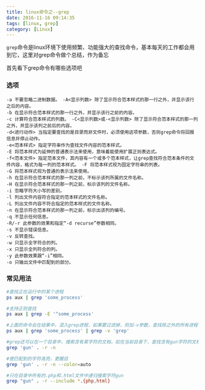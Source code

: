 ```yaml
---
title: linux命令之--grep
date: 2016-11-16 09:14:35
tags: [linux, grep]
category: [Linux]
---
```


`grep`命令是linux环境下使用频繁、功能强大的查找命令，基本每天的工作都会用到它，这里对grep命令做个总结，作为备忘
<!--more-->

首先看下grep命令有哪些选项吧

### 选项

```
-a 不要忽略二进制数据。 -A<显示列数> 除了显示符合范本样式的那一行之外，并显示该行之后的内容。 
-b 在显示符合范本样式的那一行之外，并显示该行之前的内容。 
-c 计算符合范本样式的列数。 -C<显示列数>或-<显示列数> 除了显示符合范本样式的那一列之外，并显示该列之前后的内容。 
-d<进行动作> 当指定要查找的是目录而非文件时，必须使用这项参数，否则grep命令将回报信息并停止动作。 
-e<范本样式> 指定字符串作为查找文件内容的范本样式。 
-E 将范本样式为延伸的普通表示法来使用，意味着能使用扩展正则表达式。 
-f<范本文件> 指定范本文件，其内容有一个或多个范本样式，让grep查找符合范本条件的文件内容，格式为每一列的范本样式。 -F 将范本样式视为固定字符串的列表。 
-G 将范本样式视为普通的表示法来使用。 
-h 在显示符合范本样式的那一列之前，不标示该列所属的文件名称。 
-H 在显示符合范本样式的那一列之前，标示该列的文件名称。 
-i 忽略字符大小写的差别。 
-l 列出文件内容符合指定的范本样式的文件名称。 
-L 列出文件内容不符合指定的范本样式的文件名称。 
-n 在显示符合范本样式的那一列之前，标示出该列的编号。 
-q 不显示任何信息。 
-R/-r 此参数的效果和指定“-d recurse”参数相同。 
-s 不显示错误信息。 
-v 反转查找。 
-w 只显示全字符合的列。 
-x 只显示全列符合的列。 
-y 此参数效果跟“-i”相同。 
-o 只输出文件中匹配到的部分。
```

### 常见用法

```bash
#查找正在运行中的某个进程
ps aux | grep 'some_process'
```

```bash
#支持正则查找
ps aux | grep -E '^some_process'
```

```bash
#上面的命令会在结果中，混入grep进程，如果要过滤掉，则加-v参数，查找除之外的所有进程
ps aux | grep 'some_process' | grep -v 'grep'
```

```bash
#grep还可以在一个目录中，搜索含有某字符的文档，如在当前目录下，查找含有gun字符的文档，并标识出所在的行号
grep 'gun' . -r -n
```

```bash
#使匹配到的字符高亮，更醒目
grep 'gun' . -r -n --color=auto
```

```bash
#只在目录中所有的.php和.html文件中递归搜索字符gun
grep "gun" . -r --include *.{php,html}
```


